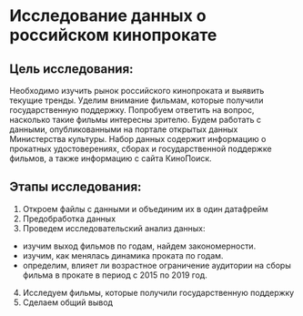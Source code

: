 # Исследование данных о российском кинопрокате

## Цель исследования: 
Необходимо изучить рынок российского кинопроката и выявить текущие тренды. Уделим внимание фильмам, которые получили государственную поддержку. Попробуем ответить на вопрос, насколько такие фильмы интересны зрителю. Будем работать с данными, опубликованными на портале открытых данных Министерства культуры. Набор данных содержит информацию о прокатных удостоверениях, сборах и государственной поддержке фильмов, а также информацию с сайта КиноПоиск.

## Этапы исследования:

1. Откроем файлы с данными и объединим их в один датафрейм
2. Предобработка данных
3. Проведем исследовательский анализ данных:
- изучим выход фильмов по годам, найдем закономерности.
- изучим, как менялась динамика проката по годам.
- определим, влияет ли возрастное ограничение аудитории на сборы фильма в прокате в период с 2015 по 2019 год.
4. Исследуем фильмы, которые получили государственную поддержку
5. Сделаем общий вывод
